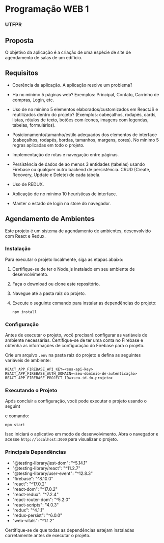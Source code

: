 # Programação WEB 1

### UTFPR

## Proposta
O objetivo da aplicação é a criação de uma espécie de site de agendamento de salas de um edifício.

## Requisitos

- Coerência da aplicação. A aplicação resolve um problema? 

- Há no mínimo 5 páginas web? Exemplos: Principal, Contato, Carrinho de compras, Login, etc.

- Uso de no mínimo 5 elementos elaborados/customizados em ReactJS e reutilizados dentro do projeto? (Exemplos: cabeçalhos, rodapés, cards, listas, rótulos de texto, botões com ícones, imagens com legendas, tabelas, formulários).

- Posicionamento/tamanho/estilo adequados dos elementos de interface (cabeçalhos, rodapés, bordas, tamanhos, margens, cores). No mínimo 5 regras aplicadas em todo o projeto.

- Implementação de rotas e navegação entre páginas.

- Persistência de dados de ao menos 3 entidades (tabelas) usando Firebase ou qualquer outro backend de persistência. CRUD (Create, Recovery, Update e Delete) de cada tabela.

- Uso de REDUX.

- Aplicação de no mínimo 10 heurísticas de interface.

- Manter o estado de login na store do navegador.

## Agendamento de Ambientes

Este projeto é um sistema de agendamento de ambientes, desenvolvido com React e Redux.

### Instalação

Para executar o projeto localmente, siga as etapas abaixo:

1. Certifique-se de ter o Node.js instalado em seu ambiente de desenvolvimento.

2. Faça o download ou clone este repositório.

3. Navegue até a pasta raiz do projeto.

4. Execute o seguinte comando para instalar as dependências do projeto:

   ```
   npm install
   ```

### Configuração

Antes de executar o projeto, você precisará configurar as variáveis de ambiente necessárias. Certifique-se de ter uma conta no Firebase e obtenha as informações de configuração do Firebase para o projeto.

Crie um arquivo `.env` na pasta raiz do projeto e defina as seguintes variáveis de ambiente:

```
REACT_APP_FIREBASE_API_KEY=<sua-api-key>
REACT_APP_FIREBASE_AUTH_DOMAIN=<seu-domínio-de-autenticação>
REACT_APP_FIREBASE_PROJECT_ID=<seu-id-do-projeto>
```

### Executando o Projeto

Após concluir a configuração, você pode executar o projeto usando o seguint

e comando:

```
npm start
```

Isso iniciará o aplicativo em modo de desenvolvimento. Abra o navegador e acesse `http://localhost:3000` para visualizar o projeto.

### Principais Dependências

- "@testing-library/jest-dom": "^5.14.1"
- "@testing-library/react": "^11.2.7"
- "@testing-library/user-event": "^12.8.3"
- "firebase": "^8.10.0"
- "react": "^17.0.2"
- "react-dom": "^17.0.2"
- "react-redux": "^7.2.4"
- "react-router-dom": "^5.2.0"
- "react-scripts": "4.0.3"
- "redux": "^4.1.1"
- "redux-persist": "^6.0.0"
- "web-vitals": "^1.1.2"

Certifique-se de que todas as dependências estejam instaladas corretamente antes de executar o projeto.